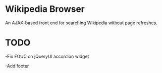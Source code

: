 # Wikipedia Browser

An AJAX-based front end for searching Wikipedia without page refreshes.

# TODO
-Fix FOUC on jQueryUI accordion widget

-Add footer
